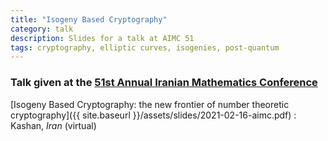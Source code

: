 ```yaml
---
title: "Isogeny Based Cryptography"
category: talk
description: Slides for a talk at AIMC 51
tags: cryptography, elliptic curves, isogenies, post-quantum
---
```


### Talk given at the [51st Annual Iranian Mathematics Conference](https://aimc51.kashanu.ac.ir/)

[Isogeny Based Cryptography: the new frontier of number theoretic cryptography]({{ site.baseurl }}/assets/slides/2021-02-16-aimc.pdf)
: Kashan, *Iran* (virtual)
